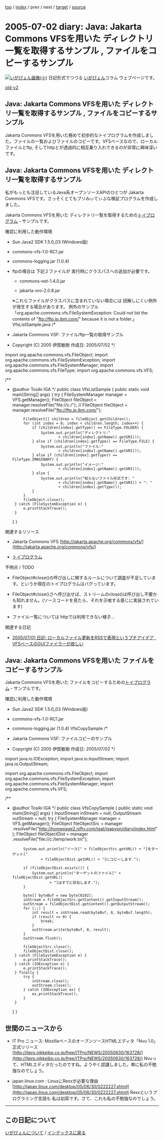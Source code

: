 [top](https://igapyon.github.io/diary/) 
 / [index](https://igapyon.github.io/diary/2005/index.html) 
 / prev 
 / next 
 / [target](https://igapyon.github.io/diary/2005/ig050702.html) 
 / [source](https://github.com/igapyon/diary/blob/gh-pages/2005/ig050702.html.src.md) 

2005-07-02 diary: Java: Jakarta Commons VFSを用いた ディレクトリ一覧を取得するサンプル , ファイルをコピーするサンプル
=====================================================================================================
[![いがぴょん画像(小)](https://igapyon.github.io/diary/images/iga200306s.jpg "いがぴょん")](https://igapyon.github.io/diary/memo/memoigapyon.html) 日記形式でつづる [いがぴょん](https://igapyon.github.io/diary/memo/memoigapyon.html)コラム ウェブページです。

[old-v2](ig050702-orig.html)

## Java: Jakarta Commons VFSを用いた ディレクトリ一覧を取得するサンプル , ファイルをコピーするサンプル

Jakarta Commons VFSを用いた極めて初歩的なトイプログラムを作成しました。ファイルの一覧およびファイルのコピーです。VFSベースなので、ローカルファイルとftp, そしてhttpとが透過的に相互乗り入れできるのが非常に興味深いです。

## Java: Jakarta Commons VFSを用いた ディレクトリ一覧を取得するサンプル

私がもっとも注目しているJava系オープンソースAPIのひとつが Jakarta Commons VFSです。さっそくとてもプリみぃてぃぶな検証プログラムを作成しました。

Jakarta Commons VFSを用いた ディレクトリ一覧を取得するための[トイプログラム](http://www.igapyon.jp/igapyon/diary/keyword/toyprog.html)・サンプルです。

確認に利用した動作環境

* Sun Java2 SDK 1.5.0_03 (Windows版)
  
* commons-vfs-1.0-RC1.jar
  
* commons-logging.jar (1.0.4)
  
* ftpの場合は 下記２ファイルが 実行時にクラスパスへの追加が必要です。
  
  * commons-net-1.4.0.jar
    
  * jakarta-oro-2.0.8.jar
  

  ※これらファイルがクラスパスに含まれていない場合には 読解しにくい例外が発生する場合があります。 
  例外のサンプル「org.apache.commons.vfs.FileSystemException: Could not list the
  contents of "ftp://ftp.jp.ibm.com/" because it is not a folder.」
VfsListSample.java
      /*
 * Jakarta Commons VSF: ファイル/ftp一覧の取得サンプル
 * Copyright (C) 2005 伊賀敏樹 作成日: 2005/07/02
 */

import org.apache.commons.vfs.FileObject;
import org.apache.commons.vfs.FileSystemException;
import org.apache.commons.vfs.FileSystemManager;
import org.apache.commons.vfs.FileType;
import org.apache.commons.vfs.VFS;

/**
 * @author Tosiki IGA
 */
public class VfsListSample {
    public static void main(String[] args) {
        try {
            FileSystemManager manager = VFS.getManager();
            FileObject fileObject = manager.resolveFile("file://c:/");
            // FileObject fileObject = manager.resolveFile("ftp://ftp.jp.ibm.com/");

            FileObject[] children = fileObject.getChildren();
            for (int index = 0; index < children.length; index++) {
                if (children[index].getType() == FileType.FOLDER) {
                    System.out.println("ディレクトリ:"
                            + children[index].getName().getURI());
                } else if (children[index].getType() == FileType.FILE) {
                    System.out.println("ファイル:"
                            + children[index].getName().getURI());
                } else if (children[index].getType() == FileType.IMAGINARY) {
                    System.out.println("イメージ:"
                            + children[index].getName().getURI());
                } else {
                    System.out.println("知らないファイル形式です: "
                            + children[index].getName().getURI() + ": "
                            + children[index].getType());
                }
            }
            fileObject.close();
        } catch (FileSystemException e) {
            e.printStackTrace();
        }
    }
}
      
関連するリソース

* Jakarta Commons VFS
  [http://jakarta.apache.org/commons/vfs/](http://jakarta.apache.org/commons/vfs/)
  
* [トイプログラム](http://www.igapyon.jp/igapyon/diary/keyword/toyprog.html)

不明点 / TODO

* FileObject#close()の呼び出しに関するルールについて調査が不足しています。というか現在のトイプログラムはバグっています。
  
* FileObject#close()さへ呼び出せば、ストリームのclose()は呼び出し不要かも知れません。(ソースコードを見たら、それを示唆する感じに実装されています)
  
* ファイル一覧については httpでは利用できない様子…

関連する日記

* [2005/07/01 日記: ローカルファイル更新をRSSで表現というプチアイデア , VFSベースのGUIファイラーが欲しい](ig050701.html)

## Java: Jakarta Commons VFSを用いた ファイルをコピーするサンプル

Jakarta Commons VFSを用いた ファイルをコピーするための[トイプログラム](http://www.igapyon.jp/igapyon/diary/keyword/toyprog.html)・サンプルです。

確認に利用した動作環境

* Sun Java2 SDK 1.5.0_03 (Windows版)
  
* commons-vfs-1.0-RC1.jar
  
* commons-logging.jar (1.0.4)
VfsCopySample
      /*
 * Jakarta Commons VSF: ファイルコピーのサンプル
 * Copyright (C) 2005 伊賀敏樹 作成日: 2005/07/02
 */

import java.io.IOException;
import java.io.InputStream;
import java.io.OutputStream;

import org.apache.commons.vfs.FileObject;
import org.apache.commons.vfs.FileSystemException;
import org.apache.commons.vfs.FileSystemManager;
import org.apache.commons.vfs.VFS;

/**
 * @author Tosiki IGA
 */
public class VfsCopySample {
    public static void main(String[] args) {
        InputStream inStream = null;
        OutputStream outStream = null;
        try {
            FileSystemManager manager = VFS.getManager();
            FileObject fileObjectSrc = manager
                    .resolveFile("http://homepage2.nifty.com/igat/igapyon/diary/index.html");
            FileObject fileObjectDist = manager
                    .resolveFile("file://c:/temp/work.txt");

            System.out.println("ソース[" + fileObjectSrc.getURL() + "]をターゲット["
                    + fileObjectDist.getURL() + "]にコピーします.");

            if (fileObjectDist.exists()) {
                System.out.println("ターゲットのファイル[" + fileObjectDist.getURL()
                        + "]はすでに存在します.");
            }

            byte[] byteBuf = new byte[8192];
            inStream = fileObjectSrc.getContent().getInputStream();
            outStream = fileObjectDist.getContent().getOutputStream();
            for (;;) {
                int result = inStream.read(byteBuf, 0, byteBuf.length);
                if (result <= 0) {
                    break;
                }
                outStream.write(byteBuf, 0, result);
            }
            outStream.flush();

            fileObjectSrc.close();
            fileObjectDist.close();
        } catch (FileSystemException e) {
            e.printStackTrace();
        } catch (IOException e) {
            e.printStackTrace();
        } finally {
            try {
                inStream.close();
                outStream.close();
            } catch (IOException ex) {
                ex.printStackTrace();
            }
        }
    }
}
      
## 世間のニュースから

* IT Pro ニュース: MozillaベースのオープンソースHTMLエディタ「Nvu 1.0」正式リリース
  [http://itpro.nikkeibp.co.jp/free/ITPro/NEWS/20050630/163728/](http://itpro.nikkeibp.co.jp/free/ITPro/NEWS/20050630/163728/)
  Nvuって、HTMLエディタだったのですね。ようやく認識しました。単に私の不勉強なのでしょう。
  
* japan.linux.com : LinuxにRexxが必要な理由
  [http://japan.linux.com/desktop/05/06/30/0222227.shtml](http://japan.linux.com/desktop/05/06/30/0222227.shtml)
  Rexxというプログラミング言語も 私は初耳です。さて、これも私の不勉強なのでしょう。


----------------------------------------------------------------------------------------------------

## この日記について
[いがぴょんについて](https://igapyon.github.io/diary/memo/memoigapyon.html) / [インデックスに戻る](https://igapyon.github.io/diary/idxall.html)
